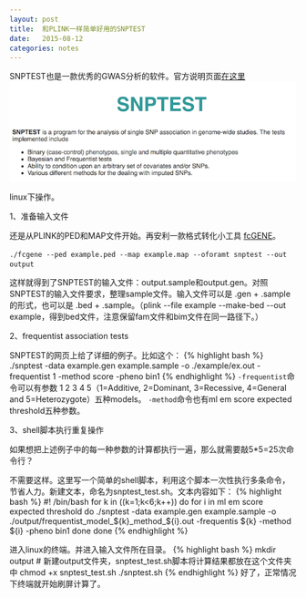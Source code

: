 ```yaml
---
layout: post
title:  和PLINK一样简单好用的SNPTEST
date:   2015-08-12
categories: notes
---
```


SNPTEST也是一款优秀的GWAS分析的软件。官方说明页面[在这里][snptest]
![pic](/assets/images/20150812-1.png)

linux下操作。


1、准备输入文件

还是从PLINK的PED和MAP文件开始。再安利一款格式转化小工具 [fcGENE][fcgene]。

`./fcgene --ped example.ped --map example.map --oforamt snptest --out output`

这样就得到了SNPTEST的输入文件：output.sample和output.gen。对照SNPTEST的输入文件要求，整理sample文件。输入文件可以是 .gen + .sample的形式，也可以是 .bed + .sample。（plink --file example --make-bed --out example，得到bed文件，注意保留fam文件和bim文件在同一路径下。）

2、frequentist association tests

SNPTEST的网页上给了详细的例子。比如这个：
{% highlight bash %}
./snptest 
-data example.gen example.sample 
-o ./example/ex.out
-frequentist 1
-method score
-pheno bin1
{% endhighlight %}
`-frequentist`命令可以有参数 1 2 3 4 5（1=Additive, 2=Dominant, 3=Recessive, 4=General and 5=Heterozygote）五种models。
`-method`命令也有ml em score expected threshold五种参数。

3、shell脚本执行重复操作

如果想把上述例子中的每一种参数的计算都执行一遍，那么就需要敲5*5=25次命令行？

不需要这样。这里写一个简单的shell脚本，利用这个脚本一次性执行多条命令，节省人力。新建文本，命名为snptest_test.sh。文本内容如下：
{% highlight bash %}
#! /bin/bash
for k in ((k=1;k<6;k++))
    do
        for i in ml em score expected threshold
            do 
                ./snptest -data example.gen example.sample -o ./output/frequentist_model_${k}_method_${i}.out -frequentis ${k} -method ${i} -pheno bin1
            done
    done
{% endhighlight %}

进入linux的终端。并进入输入文件所在目录。
{% highlight bash %}
mkdir output  # 新建output文件夹，snptest_test.sh脚本将计算结果都放在这个文件夹中
chmod +x snptest_test.sh
./snptest.sh
{% endhighlight %}
好了，正常情况下终端就开始刷屏计算了。







[snptest]: https://mathgen.stats.ox.ac.uk/genetics_software/snptest/snptest.html
[fcgene]:  http://sourceforge.net/projects/fcgene/
